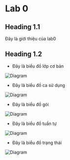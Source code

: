 # Lab 0

## Heading 1.1

Đây là giới thiệu của lab0

## Heading 1.2

* Đây là biểu đồ lớp cơ bản

![Diagram](https://www.planttext.com/api/plantuml/png/UhzxlqDnIM9HIMbk3bToJc9niK9eSMgHGZMN0X3eAfG2EPuf2bOAcNabI49-YRcfGC7WagBCl7Imk892JdvwPfw69eANNre2vDPoGStrpI_BJ8KRd0lYePbSabcIWs5iGKvY9TpKufBy0eYPO5Sg6IefwEegAEKfGKstKb1AIopBByeiIIrMud98pKi1-Gi0003__mC0)

* Đây là biểu đồ ca sử dụng

![Diagram](https://www.planttext.com/api/plantuml/png/UhzxlqDnIM9HIMbk3fTLQ75gaPM2hgwTWePFVdfcdYQAK7XYINA6Wcz-MMQg9XSNL8M27b36iRGa8pMl93CviIHLKy5A8JClEQSq9PKBHGjOPH1G1OnlfP1QKPAQbyBb02H0zWC0003__mC0)

* Đây là biểu đồ gói

![Diagram](https://www.planttext.com/api/plantuml/png/UhzxlqDnIM9HIMbk3bT1Od9sOdggWb9eSMgHWczY7f2JcvfNegHGpQK01CavYSN52Y199AvZIcvc7bSj5qAtRtvPPYfExM1P9BvxQbvHAaW_s59TtHexg94GOtHrxQ1A75BpKa2k10000F__0m00)

* Đây là biểu đồ tuần tự

![Diagram](https://www.planttext.com/api/plantuml/png/N9113e8m44NtFSN4FHVemW2oCM61DBeVOSGcs68xDV5iBZoILv022t4vy_wV_pEVrplrZ8x3hHVOi7LmzEJ4CAvqemSq39lITjf0XHrj03sKrHfdWQzanXbPMmEAt4CtipHJQsc1Z6VqCono8M8O9DlnfeIQxe4ymnGdoYhkCoNXXBrkaGbsZjeOXBqNcOguo2KS0hddr1hsvc95aKEoE6lYuCmFYwubxQzrJJxqFAMEWkYGSv581ciyYPHC6z_q1G00__y30000)

* Đây là biểu đồ trạng thái

![Diagram](https://www.planttext.com/api/plantuml/png/J8xB3G8n34JlhiB7tHOs1rQY14G14V5k8YLsP6T1rCQ1acY1y95WJaypStYFstssvhLj9SCRO3eQAKebDlIrkc-Hk6xDCCkQ64zAWRWbdyr1Md3O_mey-vp2RiGMYN6uaes0FTCXoWMZ5Af-9GUKZN1W-Lz9LHGBcNqk7DBIjQJ2tFdb-0G00F__0m00)
